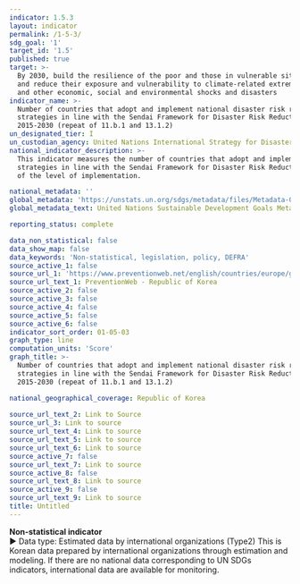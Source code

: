 ```yaml
---
indicator: 1.5.3
layout: indicator
permalink: /1-5-3/
sdg_goal: '1'
target_id: '1.5'
published: true
target: >-
  By 2030, build the resilience of the poor and those in vulnerable situations
  and reduce their exposure and vulnerability to climate-related extreme events
  and other economic, social and environmental shocks and disasters
indicator_name: >-
  Number of countries that adopt and implement national disaster risk reduction
  strategies in line with the Sendai Framework for Disaster Risk Reduction
  2015-2030 (repeat of 11.b.1 and 13.1.2)
un_designated_tier: I
un_custodian_agency: United Nations International Strategy for Disaster Reduction (UNISDR)
national_indicator_description: >-
  This indicator measures the number of countries that adopt and implement national disaster risk reduction (DRR)
  strategies in line with the Sendai Framework for Disaster Risk Reduction 2015-2030, with multiple dimensions 
  of the level of implementation.

national_metadata: ''
global_metadata: 'https://unstats.un.org/sdgs/metadata/files/Metadata-01-05-03.pdf'
global_metadata_text: United Nations Sustainable Development Goals Metadata (PDF 217 KB)

reporting_status: complete

data_non_statistical: false
data_show_map: false
data_keywords: 'Non-statistical, legislation, policy, DEFRA'
source_active_1: false
source_url_1: 'https://www.preventionweb.net/english/countries/europe/gbr/'
source_url_text_1: PreventionWeb - Republic of Korea
source_active_2: false
source_active_3: false
source_active_4: false
source_active_5: false
source_active_6: false
indicator_sort_order: 01-05-03
graph_type: line
computation_units: 'Score'
graph_title: >-
  Number of countries that adopt and implement national disaster risk reduction
  strategies in line with the Sendai Framework for Disaster Risk Reduction
  2015-2030 (repeat of 11.b.1 and 13.1.2)

national_geographical_coverage: Republic of Korea
  
source_url_text_2: Link to Source
source_url_3: Link to source
source_url_text_4: Link to source
source_url_text_5: Link to source
source_url_text_6: Link to source
source_active_7: false
source_url_text_7: Link to source
source_active_8: false
source_url_text_8: Link to source
source_active_9: false
source_url_text_9: Link to source
title: Untitled
---
```

**Non-statistical indicator**
<br>
▶ Data type: Estimated data by international organizations (Type2) This is Korean data prepared by international organizations through estimation and modeling. If there are no national data corresponding to UN SDGs indicators, international data are available for monitoring.
